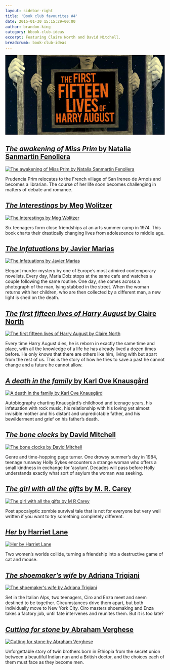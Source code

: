 ```yaml
---
layout: sidebar-right
title: 'Book club favourites #4'
date: 2015-01-30 15:15:29+00:00
author: brandon-king
category: bbook-club-ideas
excerpt: Featuring Claire North and David Mitchell.
breadcrumb: book-club-ideas
---
```

![The first fifteen lives of Harry August by Claire North](/images/featured/featured-the-first-fifteen-lives-of-harry-august.jpg)

## [<cite>The awakening of Miss Prim</cite> by Natalia Sanmartin Fenollera](http://suffolk.spydus.co.uk/cgi-bin/spydus.exe/ENQ/OPAC/BIBENQ/1070796?QRY=CTIBIB%3C%20IRN(37212004)&QRYTEXT=The%20awakening%20of%20Miss%20Prim)

[![The awakening of Miss Prim by Natalia Sanmartin Fenollera](http://suffolklibraries.co.uk/wp-content/uploads/2015/01/awakeningmissprim.jpg)](http://suffolk.spydus.co.uk/cgi-bin/spydus.exe/ENQ/OPAC/BIBENQ/1070796?QRY=CTIBIB%3C%20IRN(37212004)&QRYTEXT=The%20awakening%20of%20Miss%20Prim)

Prudencia Prim relocates to the French village of San Ireneo de Arnois and becomes a librarian. The course of her life soon becomes challenging in matters of debate and romance.

## [<cite>The Interestings</cite> by Meg Wolitzer](http://suffolk.spydus.co.uk/cgi-bin/spydus.exe/ENQ/OPAC/BIBENQ/1074263?QRY=CTIBIB%3C%20IRN(23033561)&QRYTEXT=The%20Interestings)

[![The Interestings by Meg Wolitzer](http://suffolklibraries.co.uk/wp-content/uploads/2015/01/interestings.jpg)](http://suffolk.spydus.co.uk/cgi-bin/spydus.exe/ENQ/OPAC/BIBENQ/1074263?QRY=CTIBIB%3C%20IRN(23033561)&QRYTEXT=The%20Interestings)

Six teenagers form close friendships at an arts summer camp in 1974. This book charts their drastically changing lives from adolescence to middle age.

## [<cite>The Infatuations</cite> by Javier Marias](http://suffolk.spydus.co.uk/cgi-bin/spydus.exe/ENQ/OPAC/BIBENQ/1076458?QRY=CTIBIB%3C%20IRN(17403248)&QRYTEXT=The%20infatuations)

[![The Infatuations by Javier Marias](http://suffolklibraries.co.uk/wp-content/uploads/2015/01/infatuations.jpg)](http://suffolk.spydus.co.uk/cgi-bin/spydus.exe/ENQ/OPAC/BIBENQ/1076458?QRY=CTIBIB%3C%20IRN(17403248)&QRYTEXT=The%20infatuations)

Elegant murder mystery by one of Europe’s most admired contemporary novelists. Every day, Maria Dolz stops at the same cafe and watches a couple following the same routine. One day, she comes across a photograph of the man, lying stabbed in the street. When the woman returns with her children, who are then collected by a different man, a new light is shed on the death.

## [<cite>The first fifteen lives of Harry August</cite> by Claire North](http://suffolk.spydus.co.uk/cgi-bin/spydus.exe/ENQ/OPAC/BIBENQ/1078609?QRY=CTIBIB%3C%20IRN(34789341)&QRYTEXT=The%20first%20fifteen%20lives%20of%20Harry%20August)

[![The first fifteen lives of Harry August by Claire North](http://suffolklibraries.co.uk/wp-content/uploads/2015/01/harryaugust.jpg)](http://suffolk.spydus.co.uk/cgi-bin/spydus.exe/ENQ/OPAC/BIBENQ/1078609?QRY=CTIBIB%3C%20IRN(34789341)&QRYTEXT=The%20first%20fifteen%20lives%20of%20Harry%20August)

Every time Harry August dies, he is reborn in exactly the same time and place, with all the knowledge of a life he has already lived a dozen times before. He only knows that there are others like him, living with but apart from the rest of us. This is the story of how he tries to save a past he cannot change and a future he cannot allow.

## [<cite>A death in the family</cite> by Karl Ove Knausgård](http://suffolk.spydus.co.uk/cgi-bin/spydus.exe/ENQ/OPAC/BIBENQ/1081078?QRY=CTIBIB%3C%20IRN(142717)&QRYTEXT=A%20death%20in%20the%20family)

[![A death in the family by Karl Ove Knausgård](http://suffolklibraries.co.uk/wp-content/uploads/2015/01/adeathinthefamily.jpg)](http://suffolk.spydus.co.uk/cgi-bin/spydus.exe/ENQ/OPAC/BIBENQ/1081078?QRY=CTIBIB%3C%20IRN(142717)&QRYTEXT=A%20death%20in%20the%20family)

Autobiography charting Knausgård&#8217;s childhood and teenage years, his infatuation with rock music, his relationship with his loving yet almost invisible mother and his distant and unpredictable father, and his bewilderment and grief on his father&#8217;s death.

## [<cite>The bone clocks</cite> by David Mitchell](http://suffolk.spydus.co.uk/cgi-bin/spydus.exe/ENQ/OPAC/BIBENQ/1092293?QRY=CTIBIB%3C%20IRN(39948602)&QRYTEXT=The%20bone%20clocks)

[![The bone clocks by David Mitchell](http://suffolklibraries.co.uk/wp-content/uploads/2015/01/boneclocks.jpg)](http://suffolk.spydus.co.uk/cgi-bin/spydus.exe/ENQ/OPAC/BIBENQ/1092293?QRY=CTIBIB%3C%20IRN(39948602)&QRYTEXT=The%20bone%20clocks)

Genre and time-hopping page turner. One drowsy summer&#8217;s day in 1984, teenage runaway Holly Sykes encounters a strange woman who offers a small kindness in exchange for &#8216;asylum&#8217;. Decades will pass before Holly understands exactly what sort of asylum the woman was seeking.

## [<cite>The girl with all the gifts</cite> by M. R. Carey](http://suffolk.spydus.co.uk/cgi-bin/spydus.exe/ENQ/OPAC/BIBENQ/1094156?QRY=CTIBIB%3C%20IRN(31449826)&QRYTEXT=The%20girl%20with%20all%20the%20gifts)

[![The girl with all the gifts by M R Carey](http://suffolklibraries.co.uk/wp-content/uploads/2015/01/girlwithallthegifts.jpg)](http://suffolk.spydus.co.uk/cgi-bin/spydus.exe/ENQ/OPAC/BIBENQ/1094156?QRY=CTIBIB%3C%20IRN(31449826)&QRYTEXT=The%20girl%20with%20all%20the%20gifts)

Post apocalyptic zombie survival tale that is not for everyone but very well written if you want to try something completely different.

## [<cite>Her</cite> by Harriet Lane](http://suffolk.spydus.co.uk/cgi-bin/spydus.exe/ENQ/OPAC/BIBENQ/1096738?QRY=CTIBIB%3C%20IRN(464185)&QRYTEXT=Her)

[![Her by Harriet Lane](http://suffolklibraries.co.uk/wp-content/uploads/2015/01/herbook.jpg)](http://suffolk.spydus.co.uk/cgi-bin/spydus.exe/ENQ/OPAC/BIBENQ/1096738?QRY=CTIBIB%3C%20IRN(464185)&QRYTEXT=Her)

Two women&#8217;s worlds collide, turning a friendship into a destructive game of cat and mouse.

## [<cite>The shoemaker&#8217;s wife</cite> by Adriana Trigiani](http://suffolk.spydus.co.uk/cgi-bin/spydus.exe/ENQ/OPAC/BIBENQ/1097660?QRY=CTIBIB%3C%20IRN(862623)&QRYTEXT=The%20shoemaker%27s%20wife)

[![The shoemaker's wife by Adriana Trigiani](http://suffolklibraries.co.uk/wp-content/uploads/2015/01/shoemakerswife.jpg)](http://suffolk.spydus.co.uk/cgi-bin/spydus.exe/ENQ/OPAC/BIBENQ/1097660?QRY=CTIBIB%3C%20IRN(862623)&QRYTEXT=The%20shoemaker%27s%20wife)

Set in the Italian Alps, two teenagers, Ciro and Enza meet and seem destined to be together. Circumstances drive them apart, but both individually move to New York City. Ciro masters shoemaking and Enza takes a factory job, until fate intervenes and reunites them. But it is too late?

## [<cite>Cutting for stone</cite> by Abraham Verghese](http://suffolk.spydus.co.uk/cgi-bin/spydus.exe/ENQ/OPAC/BIBENQ/1098762?QRY=CTIBIB%3C%20IRN(563323)&QRYTEXT=Cutting%20for%20stone)

[![Cutting for stone by Abraham Verghese](http://suffolklibraries.co.uk/wp-content/uploads/2015/01/cuttingforstone.jpg)](http://suffolk.spydus.co.uk/cgi-bin/spydus.exe/ENQ/OPAC/BIBENQ/1098762?QRY=CTIBIB%3C%20IRN(563323)&QRYTEXT=Cutting%20for%20stone)

Unforgettable story of twin brothers born in Ethiopia from the secret union between a beautiful Indian nun and a British doctor, and the choices each of them must face as they become men.
